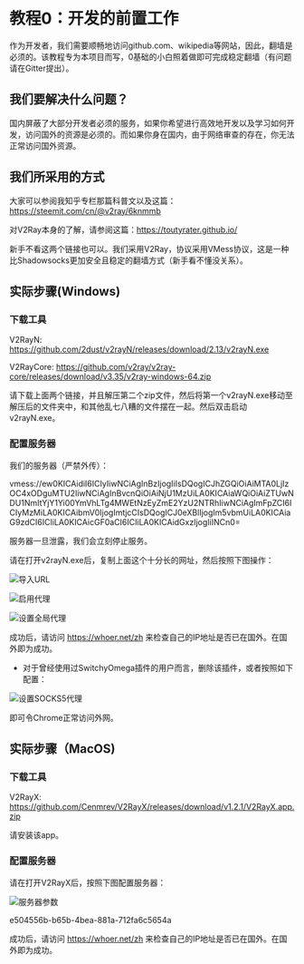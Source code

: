 # 教程0：开发的前置工作

作为开发者，我们需要顺畅地访问github.com、wikipedia等网站，因此，翻墙是必须的。该教程专为本项目而写，0基础的小白照着做即可完成稳定翻墙（有问题请在Gitter提出）。

## 我们要解决什么问题？

国内屏蔽了大部分开发者必须的服务，如果你希望进行高效地开发以及学习如何开发，访问国外的资源是必须的。而如果你身在国内，由于网络审查的存在，你无法正常访问国外资源。

## 我们所采用的方式

大家可以参阅我知乎专栏那篇科普文以及这篇：https://steemit.com/cn/@v2ray/6knmmb

对V2Ray本身的了解，请参阅这篇：https://toutyrater.github.io/

新手不看这两个链接也可以。我们采用V2Ray，协议采用VMess协议，这是一种比Shadowsocks更加安全且稳定的翻墙方式（新手看不懂没关系）。

## 实际步骤(Windows)

### 下载工具

V2RayN: https://github.com/2dust/v2rayN/releases/download/2.13/v2rayN.exe

V2RayCore: https://github.com/v2ray/v2ray-core/releases/download/v3.35/v2ray-windows-64.zip

请下载上面两个链接，并且解压第二个zip文件，然后将第一个v2rayN.exe移动至解压后的文件夹中，和其他乱七八糟的文件摆在一起。然后双击启动v2rayN.exe。

### 配置服务器

我们的服务器（严禁外传）：

vmess://ew0KICAidiI6ICIyIiwNCiAgInBzIjogIiIsDQogICJhZGQiOiAiMTA0LjIzOC4xODguMTU2IiwNCiAgInBvcnQiOiAiNjU1MzUiLA0KICAiaWQiOiAiZTUwNDU1NmItYjY1Yi00YmVhLTg4MWEtNzEyZmE2YzU2NTRhIiwNCiAgImFpZCI6ICIyMzMiLA0KICAibmV0IjogImtjcCIsDQogICJ0eXBlIjogIm5vbmUiLA0KICAiaG9zdCI6ICIiLA0KICAicGF0aCI6ICIiLA0KICAidGxzIjogIiINCn0=

服务器一旦泄露，我们会立刻停止服务。

请在打开v2rayN.exe后，复制上面这个十分长的网址，然后按照下图操作：

![导入URL](https://files.gitter.im/jihezhi/Lobby/AL3O/image.png "导入URL")

![启用代理](https://files.gitter.im/jihezhi/Lobby/8ePy/image.png "启用代理")

![设置全局代理](https://files.gitter.im/jihezhi/Lobby/MGLK/image.png "设置全局代理")

成功后，请访问 https://whoer.net/zh 来检查自己的IP地址是否已在国外。在国外即为成功。

* 对于曾经使用过SwitchyOmega插件的用户而言，删除该插件，或者按照如下配置：

![设置SOCKS5代理](https://files.gitter.im/jihezhi/Lobby/58K5/image.png "设置SOCKS5代理")

即可令Chrome正常访问外网。

## 实际步骤（MacOS)

### 下载工具

V2RayX: https://github.com/Cenmrev/V2RayX/releases/download/v1.2.1/V2RayX.app.zip

请安装该app。

### 配置服务器

请在打开V2RayX后，按照下图配置服务器：

![服务器参数](https://files.gitter.im/jihezhi/Lobby/Ja4c/image.png "服务器参数")

e504556b-b65b-4bea-881a-712fa6c5654a

成功后，请访问 https://whoer.net/zh 来检查自己的IP地址是否已在国外。在国外即为成功。
